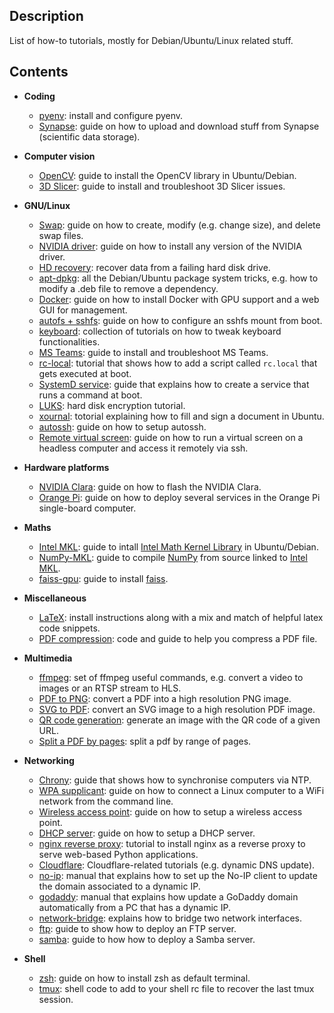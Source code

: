 Description
-----------
List of how-to tutorials, mostly for Debian/Ubuntu/Linux related stuff.

Contents
--------

* **Coding**
  * [pyenv](pyenv): install and configure pyenv.
  * [Synapse](synapse): guide on how to upload and download stuff from Synapse (scientific data storage).


* **Computer vision**
  * [OpenCV](opencv): guide to install the OpenCV library in Ubuntu/Debian. 
  * [3D Slicer](3d-slicer): guide to install and troubleshoot 3D Slicer issues.

 
* **GNU/Linux**
  * [Swap](swap): guide on how to create, modify (e.g. change size), and delete swap files.
  * [NVIDIA driver](nvidia-driver): guide on how to install any version of the NVIDIA driver.
  * [HD recovery](recover-hd): recover data from a failing hard disk drive.
  * [apt-dpkg](apt-dpkg): all the Debian/Ubuntu package system tricks, e.g. how to modify a .deb file to remove a dependency.
  * [Docker](docker): guide on how to install Docker with GPU support and a web GUI for management. 
  * [autofs + sshfs](autofs): guide on how to configure an sshfs mount from boot.
  * [keyboard](keyboard): collection of tutorials on how to tweak keyboard functionalities. 
  * [MS Teams](teams): guide to install and troubleshoot MS Teams.
  * [rc-local](rc-local): tutorial that shows how to add a script called `rc.local` that gets executed at boot.
  * [SystemD service](service): guide that explains how to create a service that runs a command at boot.
  * [LUKS](luks): hard disk encryption tutorial.
  * [xournal](xournal): totorial explaining how to fill and sign a document in Ubuntu.
  * [autossh](autossh): guide on how to setup autossh.
  * [Remote virtual screen](xvfb): guide on how to run a virtual screen on a headless computer and access it remotely via ssh.

 
* **Hardware platforms**
  * [NVIDIA Clara](nvidia-clara): guide on how to flash the NVIDIA Clara. 
  * [Orange Pi](orangepi): guide on how to deploy several services in the Orange Pi single-board computer.


* **Maths**
  * [Intel MKL](intel-mkl): guide to intall [Intel Math Kernel Library](https://en.wikipedia.org/wiki/Math_Kernel_Library) in Ubuntu/Debian.
  * [NumPy-MKL](numpy-mkl): guide to compile [NumPy](https://numpy.org) from source linked to [Intel MKL](https://en.wikipedia.org/wiki/Math_Kernel_Library).
  * [faiss-gpu](faiss): guide to install [faiss](https://github.com/facebookresearch/faiss).

 
* **Miscellaneous**
  * [LaTeX](latex): install instructions along with a mix and match of helpful latex code snippets. 
  * [PDF compression](compress-pdf): code and guide to help you compress a PDF file.


* **Multimedia**
  * [ffmpeg](ffmpeg): set of ffmpeg useful commands, e.g. convert a video to images or an RTSP stream to HLS.
  * [PDF to PNG](pdf-to-png): convert a PDF into a high resolution PNG image.
  * [SVG to PDF](svg-to-pdf): convert an SVG image to a high resolution PDF image.
  * [QR code generation](generate-qr-code): generate an image with the QR code of a given URL.
  * [Split a PDF by pages](split-pdf): split a pdf by range of pages.

 
* **Networking**
  * [Chrony](chrony): guide that shows how to synchronise computers via NTP.
  * [WPA supplicant](wpa-supplicant): guide on how to connect a Linux computer to a WiFi network from the command line.
  * [Wireless access point](access-point): guide on how to setup a wireless access point.
  * [DHCP server](dhcp-server): guide on how to setup a DHCP server.
  * [nginx reverse proxy](nginx-reverse-proxy): tutorial to install nginx as a reverse proxy to serve web-based Python applications.
  * [Cloudflare](cloudflare): Cloudflare-related tutorials (e.g. dynamic DNS update).
  * [no-ip](no-ip-duc): manual that explains how to set up the No-IP client to update the domain associated to a dynamic IP.
  * [godaddy](godaddy): manual that explains how update a GoDaddy domain automatically from a PC that has a dynamic IP.
  * [network-bridge](network-bridge): explains how to bridge two network interfaces.
  * [ftp](ftp): guide to show how to deploy an FTP server.
  * [samba](smb): guide to how how to deploy a Samba server.


* **Shell**
  * [zsh](zsh): guide on how to install zsh as default terminal. 
  * [tmux](tmux): shell code to add to your shell rc file to recover the last tmux session. 
